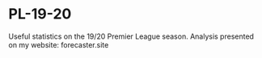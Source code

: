 # PL-19-20
Useful statistics on the 19/20 Premier League season. Analysis presented on my website: forecaster.site
